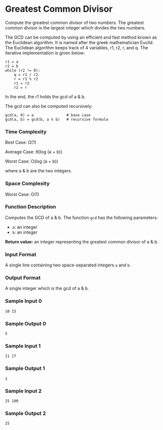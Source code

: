 # Greatest Common Divisor

Compute the greatest common divisor of two numbers. The greatest common divisor is the largest integer which divides the two numbers.

The GCD can be computed by using an efficient and fast method known as the Euclidean algorithm. It is named after the greek mathematician Euclid. The Euclidean algorithm keeps track of 4 variables, r1, r2, r, and q. The iterative implementation is given below:

```
r1 = a
r2 = b
while (r2 != 0):
	q = r1 / r2
	r = r1 % r2
	r1 = r2
	r2 = r
```

In the end, the r1 holds the gcd of a & b.

The gcd can also be computed recursively:

```
gcd(a, 0) = a				# base case
gcd(a, b) = gcd(b, a % b) 	# recursive formula
```

### Time Complexity

Best Case: Ω(1)

Average Case: θ(log (a + b))

Worst Case: O(log (a + b))

where a & b are the two integers.


### Space Complexity

Worst Case: O(1)


### Function Description

Computes the GCD of a & b. The function `gcd` has the following parameters:

* `a`: an integer
* `b`: an integer

**Return value:** an integer representing the greatest common divisor of a & b.


### Input Format

A single line containing two space-separated integers `a` and `b`.


### Output Format

A single integer which is the gcd of a & b.


### Sample Input 0

```
10 15
```

### Sample Output 0

```
5
```


### Sample Input 1

```
11 17
```

### Sample Output 1

```
1
```


### Sample Input 2

```
25 100
```

### Sample Output 2

```
25
```